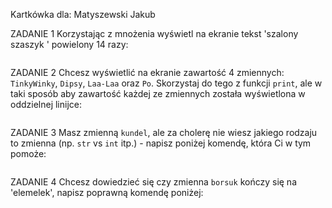 Kartkówka dla:
Matyszewski Jakub

ZADANIE 1
Korzystając z mnożenia wyświetl na ekranie tekst 'szalony szaszyk ' powielony 14 razy:
```

```

ZADANIE 2
Chcesz wyświetlić na ekranie zawartość 4 zmiennych: `TinkyWinky`, `Dipsy`, `Laa-Laa` oraz `Po`. Skorzystaj do tego z funkcji `print`, ale w taki sposób aby zawartość każdej ze zmiennych została wyświetlona w oddzielnej linijce:
```

```
ZADANIE 3
Masz zmienną `kundel`, ale za cholerę nie wiesz jakiego rodzaju to zmienna (np. `str` vs `int` itp.) - napisz poniżej komendę, która Ci w tym pomoże:
```

```

ZADANIE 4
Chcesz dowiedzieć się czy zmienna `borsuk` kończy się na 'elemelek', napisz poprawną komendę poniżej:
```

```

